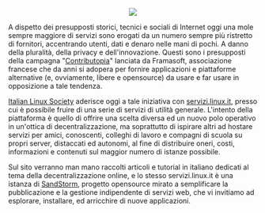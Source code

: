 <!--
.. title: Servizi.Linux.it
.. slug: servizi-linux-it
.. date: 2018-05-14 00:00:00
.. tags: 
.. category: 
.. link: 
.. description: 
.. type: text
.. image_copy: 
.. previewimage:
-->

<p style="text-align:center">
    <img src="/assets/posts/images/servizi.png" class="img-fluid">
</p>
<p>
A dispetto dei presupposti storici, tecnici e sociali di Internet oggi una mole sempre maggiore di servizi sono erogati da un numero sempre più ristretto di fornitori, accentrando utenti, dati e denaro nelle mani di pochi. A danno della pluralità, della privacy e dell'innovazione. Questi sono i presupposti della campagna "<a rel="nofollow" href="https://contributopia.org/en/home/">Contributopia</a>" lanciata da Framasoft, associazione francese che da anni si adopera per fornire applicazioni e piattaforme alternative (e, ovviamente, libere e opensource) da usare e far usare in opposizione a tale tendenza.
</p>
<p>
<a href="/">Italian Linux Society</a> aderisce oggi a tale iniziativa con <a href="http://servizi.linux.it/">servizi.linux.it</a>, presso cui è possibile fruire di una serie di servizi di utilità generale. L'intento della piattaforma è quello di offrire una scelta diversa ed un nuovo polo operativo in un'ottica di decentralizzazione, ma soprattutto di ispirare altri ad hostare servizi per amici, conoscenti, colleghi di lavoro e compagni di scuola su propri server, distaccati ed autonomi, al fine di distribuire oneri, costi, informazioni e contenuti sul maggior numero di istanze possibile.
</p>
<p>
Sul sito verranno man mano raccolti articoli e tutorial in italiano dedicati al tema della decentralizzazione online, e lo stesso servizi.linux.it è una istanza di <a rel="nofollow" href="https://sandstorm.io/">SandStorm</a>, progetto opensource mirato a semplificare la pubblicazione e la gestione indipendente di servizi web, che vi invitiamo ad esplorare, installare, ed arricchire di nuove applicazioni.
</p>